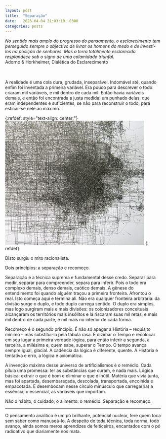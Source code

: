 ```yaml
---
layout: post
title:  "Separação"
date:   2023-04-04 21:03:10 -0300
categories: posts
---
```


_No sentido mais amplo do progresso do pensamento, o esclarecimento tem perseguido sempre o objectivo de livrar os homens do medo e de investi-los na posição de senhores. Mas a terra totalmente esclarecida resplandece sob o signo de uma calamidade triunfal._
<br /> 
Adorno & Horkheimer, Dialética do Esclarecimento

<br />
<br />
A realidade é uma cola dura, grudada, inseparável. Indomável até, quando enfim foi inventada a primeira variável. Era pouco para descrever o todo: criaram mil variáveis, e mil dentro de cada mil. Então havia variáveis demais, e então foi encontrada a justa medida: um punhado delas, que eram independentes e suficientes, se não para reconstruir o todo, para esticar-se nele ao máximo.

{:refdef: style="text-align: center;"}
![complex](/assets/images/beltjens-complex.jpg)
{: refdef}

Disto surgiu o mito racionalista.

Dois princípios: a separação e recomeço.

Separação é a técnica suprema e fundamental desse credo. Separar para medir, separar para compreender, separa para inferir. Pois o todo era complexo demais, denso demais, caótico demais. A gênese do entendimento foi quando alguém traçou a primeira fronteira. Afrontou o real. Isto começa aqui e termina ali. Não era qualquer fronteira arbitrária: da divisão surge o duplo, e todo duplo carrega sentido. O duplo era simples, mas logo surgiram mais e mais divisões: os colonizadores conceituais alcançaram os territórios mais insólitos e lá riscaram suas mil retas, e mais mil dentro de cada parte, e mil mais no interior de cada forma.

Recomeço é o segundo princípio. É não só apagar a História – requisito mínimo – mas substituí-la pela tábula rasa. É dizimar o Tempo e recolocar em seu lugar a primeira verdade lógica, para então inferir a segunda, a terceira, a milésima e, quem sabe, superar o Tempo. O tempo avança sempre igual, glacial. A cadência da lógica é diferente, quente. A História é tentativa e erro, a lógica é axiomática.

A invenção máxima desse universo de artificialismos é o remédio. Cada pílula uma promessa: ter as substâncias que curam, e nada mais. Lógica básica: extrair o que é bom e eliminar o que é inútil. Matéria que vivia junta, mas foi apartada, desembaraçada, descolada, transportada, encolhida e empacotada. E desembocam nesse círculo minúsculo que carrega(ria) a essência, o essencial, as variáveis que importam.

Não o hábito, o cuidado, o alimento: o remédio. Separação e recomeço.

---

O pensamento analítico é um pó brilhante, potencial nuclear, fere quem toca sem saber como manuseá-lo. A despeito de toda técnica, toda norma, todo avanço, ainda somos meros aprendizes de feiticeiros, encantados com o pó radioativo que diariamente nos mata.
